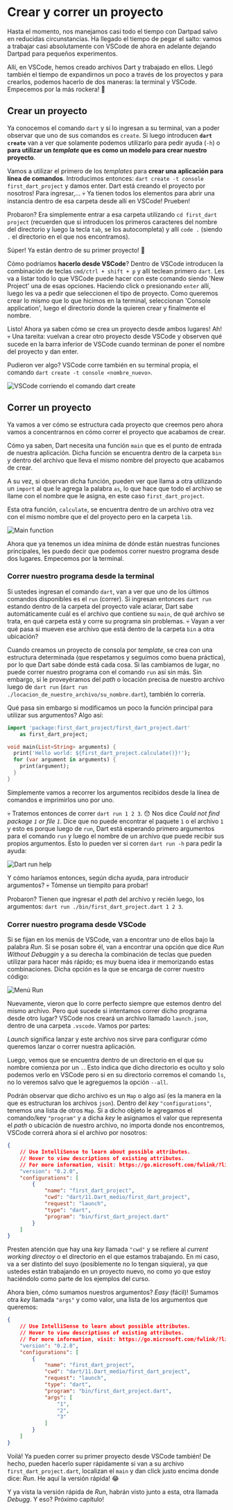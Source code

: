 # Crear y correr un proyecto

Hasta el momento, nos manejamos casi todo el tiempo con Dartpad salvo en reducidas circunstancias. Ha llegado el tiempo de pegar el salto: vamos a trabajar casi absolutamente con VSCode de ahora en adelante dejando Dartpad para pequeños experimentos.

Allí, en VSCode, hemos creado archivos Dart y trabajado en ellos. Llegó también el tiempo de expandirnos un poco a través de los proyectos y para crearlos, podemos hacerlo de dos maneras: la terminal y VSCode. Empecemos por la más rockera! 🤘

## Crear un proyecto

Ya conocemos el comando `dart` y si lo ingresan a su terminal, van a poder observar que uno de sus comandos es `create`. Si luego introducen __`dart create`__ van a ver que solamente podemos utilizarlo para pedir ayuda (`-h`) o __para utilizar un _template_ que es como un modelo para crear nuestro proyecto__.

Vamos a utilizar el primero de los _templates_ para __crear una aplicación para línea de comandos__. Introducimos entonces: `dart create -t console first_dart_project` y damos enter. Dart está creando el proyecto por nosotros! Para ingresar,... 💀 Ya tienen todos los elementos para abrir una instancia dentro de esa carpeta desde allí en VSCode! Prueben!

Probaron? Era simplemente entrar a esa carpeta utilizando `cd first_dart project` (recuerden que si introducen los primeros caracteres del nombre del directorio y luego la tecla `tab`, se los autocompleta) y allí `code .` (siendo `.` el directorio en el que nos encontramos).

Súper! Ya están dentro de su primer proyecto! 💪

Cómo podríamos __hacerlo desde VSCode__? Dentro de VSCode introducen la combinación de teclas `cmd/ctrl + shift + p` y allí teclean primero `dart`. Les va a listar todo lo que VSCode puede hacer con este comando siendo 'New Project' una de esas opciones. Haciendo click o presionando `enter` allí, luego les va a pedir que seleccionen el tipo de proyecto. Como queremos crear lo mismo que lo que hicimos en la terminal, seleccionan 'Console application', luego el directorio donde la quieren crear y finalmente el nombre.

Listo! Ahora ya saben cómo se crea un proyecto desde ambos lugares! Ah! 💀 Una tareita: vuelvan a crear otro proyecto desde VSCode y observen qué sucede en la barra inferior de VSCode cuando terminan de poner el nombre del proyecto y dan enter.

Pudieron ver algo? VSCode corre también en su terminal propia, el comando `dart create -t console <nombre_nuevo>`.

![VSCode corriendo el comando dart create](3.1_vscode_status_bar.gif)

## Correr un proyecto

Ya vamos a ver cómo se estructura cada proyecto que creemos pero ahora vamos a concentrarnos en cómo correr el proyecto que acabamos de crear.

Cómo ya saben, Dart necesita una función `main` que es el punto de entrada de nuestra aplicación. Dicha función se encuentra dentro de la carpeta `bin` y dentro del archivo que lleva el mismo nombre del proyecto que acabamos de crear.

A su vez, si observan dicha función, pueden ver que llama a otra utilizando un `import` al que le agrega la palabra `as`, lo que hace que todo el archivo se llame con el nombre que le asigna, en este caso `first_dart_project`.

Esta otra función, `calculate`, se encuentra dentro de un archivo otra vez con el mismo nombre que el del proyecto pero en la carpeta `lib`.

![Main function](./3.2_main_function.png)

Ahora que ya tenemos un idea mínima de dónde están nuestras funciones principales, les puedo decir que podemos correr nuestro programa desde dos lugares. Empecemos por la terminal.

### Correr nuestro programa desde la terminal

Si ustedes ingresan el comando `dart`, van a ver que uno de los últimos comandos disponibles es el `run` (correr). Si ingresan entonces `dart run` estando dentro de la carpeta del proyecto vale aclarar, Dart sabe automáticamente cuál es el archivo que contiene su `main`, de qué archivo se trata, en qué carpeta está y corre su programa sin problemas. 💀 Vayan a ver qué pasa si mueven ese archivo que está dentro de la carpeta `bin` a otra ubicación?

Cuando creamos un proyecto de consola por _template_, se crea con una estructura determinada (que respetamos y seguimos como buena práctica), por lo que Dart sabe dónde está cada cosa. Si las cambiamos de lugar, no puede correr nuestro programa con el comando `run` así sin más. Sin embargo, si le proveyéramos del _path_ o locación precisa de nuestro archivo luego de `dart run` (`dart run ./locacion_de_nuestro_archivo/su_nombre.dart`), también lo correría.

Qué pasa sin embargo si modificamos un poco la función principal para utilizar sus argumentos? Algo así:

```dart
import 'package:first_dart_project/first_dart_project.dart'
    as first_dart_project;

void main(List<String> arguments) {
  print('Hello world: ${first_dart_project.calculate()}!');
  for (var argument in arguments) {
    print(argument);
  }
}
```

Simplemente vamos a recorrer los argumentos recibidos desde la línea de comandos e imprimirlos uno por uno.

💀 Tratemos entonces de correr `dart run 1 2 3`. 😯 Nos dice _Could not find package `1` or file `1`_. Dice que no puede encontrar el paquete `1` o el archivo `1` y esto es porque luego de `run`, Dart está esperando primero argumentos para el comando `run` y luego el nombre de un archivo que puede recibir sus propios argumentos. Esto lo pueden ver si corren `dart run -h` para pedir la ayuda:

![Dart run help](./3.3_run_help.png)

Y cómo haríamos entonces, según dicha ayuda, para introducir argumentos? 💀 Tómense un tiempito para probar!

Probaron? Tienen que ingresar el _path_ del archivo y recién luego, los argumentos: `dart run ./bin/first_dart_project.dart 1 2 3`.

### Correr nuestro programa desde VSCode

Si se fijan en los menús de VSCode, van a encontrar uno de ellos bajo la palabra _Run_. Si se posan sobre él, van a encontrar una opción que dice _Run Without Debuggin_ y a su derecha la combinación de teclas que pueden utilizar para hacer más rápido; es muy buena idea ir memorizando estas combinaciones. Dicha opción es la que se encarga de correr nuestro código:

![Menú Run](./3.4_run_menu.png)

Nuevamente, vieron que lo corre perfecto siempre que estemos dentro del mismo archivo. Pero qué sucede si intentamos correr dicho programa desde otro lugar? VSCode nos creará un archivo llamado `launch.json`, dentro de una carpeta `.vscode`. Vamos por partes:

_Launch_ significa lanzar y este archivo nos sirve para configurar cómo queremos lanzar o correr nuestra aplicación.

Luego, vemos que se encuentra dentro de un directorio en el que su nombre comienza por un `.`. Esto indica que dicho directorio es oculto y solo podemos verlo en VSCode pero si en su directorio corremos el comando `ls`, no lo veremos salvo que le agreguemos la opción `--all`.

Podrán observar que dicho archivo es un `Map` o algo así (es la manera en la que es estructuran los archivos `json`). Dentro del _key_ `"configurations"`, tenemos una lista de otros `Map`. Si a dicho objeto le agregamos el comando/key `"program"` y a dicha _key_ le asignamos el valor que representa el _path_ o ubicación de nuestro archivo, no importa donde nos encontremos, VSCode correrá ahora sí el archivo por nosotros:

```json
{
    // Use IntelliSense to learn about possible attributes.
    // Hover to view descriptions of existing attributes.
    // For more information, visit: https://go.microsoft.com/fwlink/?linkid=830387
    "version": "0.2.0",
    "configurations": [
        {
            "name": "first_dart_project",
            "cwd": "dart/11.Dart_medio/first_dart_project",
            "request": "launch",
            "type": "dart",
            "program": "bin/first_dart_project.dart"
        }
    ]
}
```

Presten atención que hay una _key_ llamada `"cwd"` y se refiere al _current working directoy_ o el directorio en el que estamos trabajando. En mi caso, va a ser distinto del suyo (posiblemente no lo tengan siquiera), ya que ustedes están trabajando en un proyecto nuevo, no como yo que estoy haciéndolo como parte de los ejemplos del curso.

Ahora bien, cómo sumamos nuestros argumentos? _Easy_ (fácil)! Sumamos otra _key_ llamada `"args"` y como valor, una lista de los argumentos que queremos:

```json
{
    // Use IntelliSense to learn about possible attributes.
    // Hover to view descriptions of existing attributes.
    // For more information, visit: https://go.microsoft.com/fwlink/?linkid=830387
    "version": "0.2.0",
    "configurations": [
        {
            "name": "first_dart_project",
            "cwd": "dart/11.Dart_medio/first_dart_project",
            "request": "launch",
            "type": "dart",
            "program": "bin/first_dart_project.dart",
            "args": [
                "1",
                "2",
                "3"
            ]
        }
    ]
}
```

Voilá! Ya pueden correr su primer proyecto desde VSCode también! De hecho, pueden hacerlo super rápidamente si van a su archivo `first_dart_project.dart`, localizan el `main` y dan click justo encima donde dice: _Run_. He aquí la versión rápida! 😂

Y ya vista la versión rápida de _Run_, habrán visto junto a esta, otra llamada _Debugg_. Y eso? Próximo capítulo!
